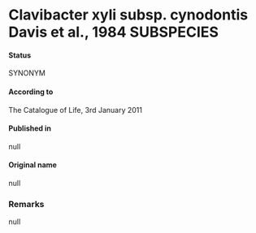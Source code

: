# Clavibacter xyli subsp. cynodontis Davis et al., 1984 SUBSPECIES

#### Status
SYNONYM

#### According to
The Catalogue of Life, 3rd January 2011

#### Published in
null

#### Original name
null

### Remarks
null